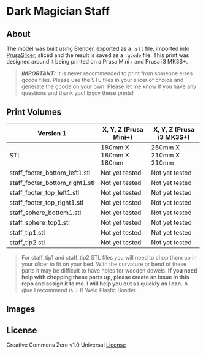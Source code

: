 # Dark Magician Staff

## About

The model was built using [Blender](https://www.blender.org/), exported as a `.stl` file, imported into [PrusaSlicer](https://www.prusa3d.com/page/prusaslicer_424/), sliced and the result is saved as a `.gcode` file. This print was designed around it being printed on a Prusa Mini+ and Prusa i3 MK3S+.

> _**IMPORTANT:**_ It is never recommended to print from someone elses gcode files. Please use the STL files in your slicer of choice and generate the gcode on your own. Please let me know if you have any questions and thank you! Enjoy these prints!

## Print Volumes

| Version 1                      |  X, Y, Z (Prusa Mini+)   | X, Y, Z (Prusa i3 MK3S+) |
| -----------                    | -----------              | -----------              |
| STL                            | 180mm X 180mm X 180mm    | 250mm X 210mm X 210mm    |
| staff_footer_bottom_left1.stl  | Not yet tested           | Not yet tested           |
| staff_footer_bottom_right1.stl | Not yet tested           | Not yet tested           |
| staff_footer_top_left1.stl     | Not yet tested           | Not yet tested           |
| staff_footer_top_right1.stl    | Not yet tested           | Not yet tested           |
| staff_sphere_bottom1.stl       | Not yet tested           | Not yet tested           |
| staff_sphere_top1.stl          | Not yet tested           | Not yet tested           |
| staff_tip1.stl                 | Not yet tested           | Not yet tested           |
| staff_tip2.stl                 | Not yet tested           | Not yet tested           |

> For staff_tip1 and staff_tip2 STL files you will need to chop them up in your slicer to fit on your bed. With the curvature or bend of these parts it may be difficult to have holes for wooden dowels. **If you need help with chopping these parts up, please create an issue in this repo and assign it to me. I will help you out as quickly as I can.** A glue I recommend is J-B Weld Plastic Bonder. 

## Images

## License

Creative Commons Zero v1.0 Universal [License](LICENSE)

